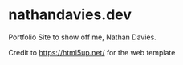 # nathandavies.dev
Portfolio Site to show off me, Nathan Davies.

Credit to https://html5up.net/ for the web template


